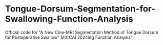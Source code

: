 # Tongue-Dorsum-Segmentation-for-Swallowing-Function-Analysis
Official code for "A New Cine-MRI Segmentation Method of Tongue Dorsum for Postoperative Swallow" MICCAI 2024ing Function Analysis"

